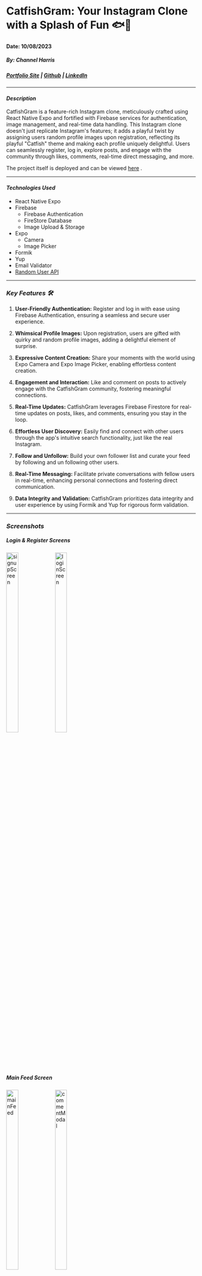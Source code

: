 # CatfishGram: Your Instagram Clone with a Splash of Fun 🐟📸 
#### Date: 10/08/2023
##### By: Channel Harris 

##### [Portfolio Site](https://www.channelharris.com/) | [Github](https://github.com/NellyNel520) | [LinkedIn](https://www.linkedin.com/in/channelharris/) 

***

#### ***Description***

CatfishGram is a feature-rich Instagram clone, meticulously crafted using React Native Expo and fortified with Firebase services for authentication, image management, and real-time data handling. This Instagram clone doesn't just replicate Instagram's features; it adds a playful twist by assigning users random profile images upon registration, reflecting its playful "Catfish" theme and making each profile uniquely delightful. Users can seamlessly register, log in, explore posts, and engage with the community through likes, comments, real-time direct messaging, and more.

The project itself is deployed and can be viewed [here](https://expo.dev/@nellynel520/catfish-gram) .
***

#### ***Technologies Used*** 
* React Native Expo
* Firebase
    * Firebase Authentication
    * FireStore Database
    * Image Upload & Storage
* Expo
    * Camera
    * Image Picker
* Formik
* Yup
* Email Validator
* [Random User API]('https://randomuser.me/api/')

***


### ***Key Features 🛠️***

1. **User-Friendly Authentication:** Register and log in with ease using Firebase Authentication, ensuring a seamless and secure user experience.

2. **Whimsical Profile Images:** Upon registration, users are gifted with quirky and random profile images, adding a delightful element of surprise.

3. **Expressive Content Creation:** Share your moments with the world using Expo Camera and Expo Image Picker, enabling effortless content creation.

4. **Engagement and Interaction:** Like and comment on posts to actively engage with the CatfishGram community, fostering meaningful connections.

5. **Real-Time Updates:** CatfishGram leverages Firebase Firestore for real-time updates on posts, likes, and comments, ensuring you stay in the loop.

6. **Effortless User Discovery:** Easily find and connect with other users through the app's intuitive search functionality, just like the real Instagram.

7. **Follow and Unfollow:** Build your own follower list and curate your feed by following and un following other users.

8. **Real-Time Messaging:** Facilitate private conversations with fellow users in real-time, enhancing personal connections and fostering direct communication.

9. **Data Integrity and Validation:** CatfishGram prioritizes data integrity and user experience by using Formik and Yup for rigorous form validation.



***
### ***Screenshots***
##### Login & Register Screens
<img width="25%" height="35%" alt="signupScreen" src="https://github.com/NellyNel520/ReactNativeExpo-InstagramClone/assets/117863144/b29d95f6-0e5a-415b-848a-ba60d9026346">
<img width="25%" height="35%" alt="loginScreen" src="https://github.com/NellyNel520/ReactNativeExpo-InstagramClone/assets/117863144/df72508b-9658-446e-8bc6-35a0091cafe1">

##### Main Feed Screen
<img width="25%" height="35%" alt="mainFeed" src="https://github.com/NellyNel520/ReactNativeExpo-InstagramClone/assets/117863144/c335a759-1faa-4977-883b-3ef1830c17cd">
<img width="25%" height="35%" alt="commentModal" src="https://github.com/NellyNel520/ReactNativeExpo-InstagramClone/assets/117863144/2acccc06-a410-4a52-97db-bf21d213378d">

##### Search Screen
<img  width="25%" height="35%" alt="searchScreen" src="https://github.com/NellyNel520/ReactNativeExpo-InstagramClone/assets/117863144/185892fc-7f7f-4f4f-9b5e-291cdaf82db9">
<img width="25%" height="35%" alt="currentUserSearchProfile" src="https://github.com/NellyNel520/ReactNativeExpo-InstagramClone/assets/117863144/0d0c3984-d050-4501-bcfb-719d4b37e5b1">
<img width="25%" height="35%" alt="userProfile-Search" src="https://github.com/NellyNel520/ReactNativeExpo-InstagramClone/assets/117863144/71b2c193-ff23-4e96-9569-a164129dac28">


##### Current User Profile Screen
<img width="25%" height="35%" alt="profileScreen-CurrentUser-fromTabNav" src="https://github.com/NellyNel520/ReactNativeExpo-InstagramClone/assets/117863144/918abb60-f460-4f07-a984-b019236b21b8">

##### Edit Profile Screen
<img width="25%" height="35%" alt="editProfileScreen" src="https://github.com/NellyNel520/ReactNativeExpo-InstagramClone/assets/117863144/a0b6272f-afe1-45ac-a049-3f65b625c0d1">
<img width="25%" height="35%" alt="editProfilePic-Modal" src="https://github.com/NellyNel520/ReactNativeExpo-InstagramClone/assets/117863144/c96766c6-c371-453d-91d1-e42458b7488e">


##### Posts Screen 
<img width="25%" height="35%" alt="postScreen" src="https://github.com/NellyNel520/ReactNativeExpo-InstagramClone/assets/117863144/e0e57421-1ed3-4816-a598-8e2bb35c4ee5">


##### New Post & Submit Post Screen
<img width="25%" height="35%" alt="" src="https://github.com/NellyNel520/ReactNativeExpo-InstagramClone/assets/117863144/da9223cd-3d0e-44f0-9aa9-f643fcbc99d6">
<img width="25%" height="35%" alt="" src="https://github.com/NellyNel520/ReactNativeExpo-InstagramClone/assets/117863144/bfe44a16-5594-48e5-ac5b-ebf03ded423b">
<img width="25%" height="35%" alt="" src="https://github.com/NellyNel520/ReactNativeExpo-InstagramClone/assets/117863144/6c35602f-e74d-4ea1-8d78-a85797766b98">

##### Message History and Chat Screens
<img width="25%" height="35%" alt="InboxScreen" src="https://github.com/NellyNel520/ReactNativeExpo-InstagramClone/assets/117863144/93e81485-6ee9-4ef8-bf0b-784192481b14">
<img width="25%" height="35%" alt="chatScreen" src="https://github.com/NellyNel520/ReactNativeExpo-InstagramClone/assets/117863144/e52295bc-ee78-4e46-a5c6-86c9e0549866">

*** 



### ***Future Updates/ Features***
- [x] User messaging 
- [x] routing to any users profile when clicking username 
- [x] firebase image upload 
- [x] ability to follow users 
- [x] liking posts and comments 
- [] ~~In-app notifications~~
- [] edit profile screen to update user info 
- [] private vs public account options 
- [] functional story components (24hr duration)


